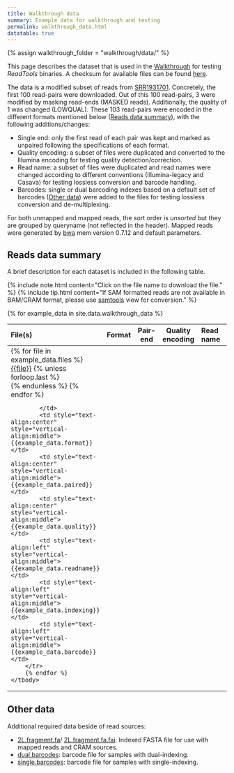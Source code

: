 ```yaml
---
title: Walkthrough data
summary: Example data for walkthrough and testing
permalink: walkthrough_data.html
datatable: true
---
```

{% assign walkthrough_folder = "walkthrough/data/" %}

This page describes the dataset that is used in the 
[Walkthrough](walkthrough.html) for testing _ReadTools_ binaries.
A checksum for available files can be found 
[here]({{walkthrough_folder}}/checksum).

The data is a modified subset of reads from 
[SRR1931701](https://www.ncbi.nlm.nih.gov/sra/?term=SRR1931701).
Concretely, the first 100 read-pairs were downloaded. Out of this 100 
read-pairs, 3 were modified by masking read-ends (MASKED reads). 
Additionally,  the quality of 1 was changed (LOWQUAL).
These 103 read-pairs were encoded in the different formats 
mentioned below ([Reads data summary](#reads-data-summary)),
with the following additions/changes:

* Single end: only the first read of each pair was kept and marked as 
  unpaired following the specifications of each format.
* Quality encoding: a subset of files were duplicated and converted
  to the Illumina encoding for testing quality detection/correction.
* Read name: a subset of files were duplicated and read names were 
  changed according to different conventions (Illumina-legacy and 
  Casava) for testing lossless conversion and barcode handling.
* Barcodes: single or dual barcoding indexes based on a default set of
  barcodes ([Other data](#other-data)) were added to the files for 
  testing lossless conversion and de-multiplexing.

For both unmapped and mapped reads, the sort order is _unsorted_ but 
they are grouped by queryname (not reflected in the header). Mapped
reads were generated by [bwa]({{site.data.software.bwa}}) mem 
version 0.7.12 and default parameters.

## Reads data summary

A brief description for each dataset is included in the following table.

{% include note.html 
content="Click on the file name to download the file." %}
{% include tip.html
content="If SAM formatted reads are not available in BAM/CRAM format, 
please use [samtools](http://www.htslib.org/doc/samtools.html) view for conversion." %}

<!-- Note: Try to keep the columns to 3 or 4 columns only.
If you add 5+ columns, your table may create horizontal scrolling with 
the theme. Additionally, keep the column heading titles short. -->
<table class="display">
    <thead>
        <tr class="header">
            <th style="text-align:left" style="vertical-align:middle">File(s)</th>
            <th style="text-align:center" style="vertical-align:middle">Format</th>
            <th style="text-align:center" style="vertical-align:middle">Pair-end</th>
            <th style="text-align:center" style="vertical-align:middle">Quality<br>encoding</th>
            <th style="text-align:left" style="vertical-align:middle">Read<br>name</th>
            <th style="text-align:left" style="vertical-align:middle">Indexing</th>
            <th style="text-align:left" style="vertical-align:middle">Barcode<br>encoding</th>
        </tr>
    </thead>
    <tbody>
        {% for example_data in site.data.walkthrough_data %}
        <tr>
            <td style="text-align:left" style="vertical-align:middle">
            {% for file in example_data.files %}
                <a href="{{walkthrough_folder}}{{file}}">{{file}}</a>
                {% unless forloop.last %}<br>{% endunless %}
            {% endfor %}
                
            </td>
            <td style="text-align:center" style="vertical-align:middle">{{example_data.format}}</td>
            <td style="text-align:center" style="vertical-align:middle">{{example_data.paired}}</td>
            <td style="text-align:center" style="vertical-align:middle">{{example_data.quality}}</td>
            <td style="text-align:left" style="vertical-align:middle">{{example_data.readname}}</td>
            <td style="text-align:left" style="vertical-align:middle">{{example_data.indexing}}</td>
            <td style="text-align:left" style="vertical-align:middle">{{example_data.barcode}}</td>
        </tr>
        {% endfor %}
    </tbody>

</table>

## Other data

Additional required data beside of read sources:

* [2L.fragment.fa]({{walkthrough_folder}}2L.fragment.fa)/
  [2L.fragment.fa.fai]({{walkthrough_folder}}2L.fragment.fa.fai): 
  Indexed FASTA file for use with mapped reads and CRAM sources.
* [dual.barcodes]({{walkthrough_folder}}dual.barcodes): barcode file 
  for samples with dual-indexing.
* [single.barcodes]({{walkthrough_folder}}single.barcodes): barcode 
  file for samples with single-indexing.
